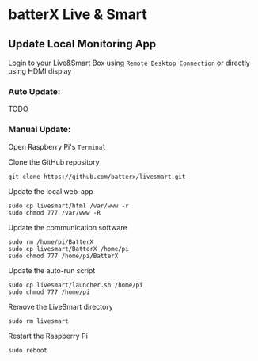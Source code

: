 # batterX Live & Smart

## Update Local Monitoring App

Login to your Live&Smart Box using `Remote Desktop Connection` or directly using HDMI display

### Auto Update:

TODO

### Manual Update:

Open Raspberry Pi's `Terminal`

Clone the GitHub repository
```
git clone https://github.com/batterx/livesmart.git
```

Update the local web-app
```
sudo cp livesmart/html /var/www -r
sudo chmod 777 /var/www -R
```

Update the communication software
```
sudo rm /home/pi/BatterX
sudo cp livesmart/BatterX /home/pi
sudo chmod 777 /home/pi/BatterX
```

Update the auto-run script
```
sudo cp livesmart/launcher.sh /home/pi
sudo chmod 777 /home/pi
```

Remove the LiveSmart directory
```
sudo rm livesmart
```

Restart the Raspberry Pi
```
sudo reboot
```
